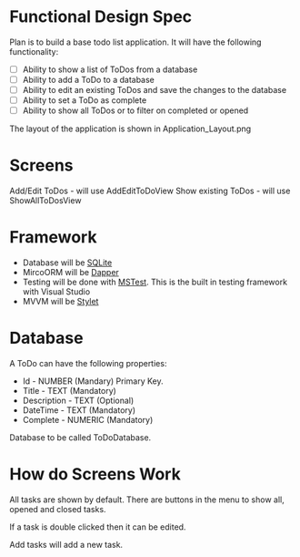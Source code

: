 Functional Design Spec
======================

Plan is to build a base todo list application. It will have	the following functionality:

* [ ] Ability to show a list of ToDos from a database
* [ ] Ability to add a ToDo to a database
* [ ] Ability to edit an existing ToDos and save the changes to the database
* [ ] Ability to set a ToDo as complete
* [ ] Ability to show all ToDos or to filter on completed or opened

The layout of the application is shown in Application_Layout.png

Screens
=======

Add/Edit ToDos -  will use AddEditToDoView
Show existing ToDos  - will use ShowAllToDosView

Framework
=========

* Database will be [SQLite](https://www.sqlite.org/index.html)
* MircoORM will be [Dapper](https://github.com/StackExchange/Dapper)
* Testing will be done with [MSTest](https://docs.microsoft.com/en-us/dotnet/core/testing/unit-testing-with-mstest). This is the built in testing framework with Visual Studio
* MVVM will be [Stylet](https://github.com/canton7/Stylet)


Database
========

A ToDo can have the following properties:

* Id - NUMBER (Mandary) Primary Key.
* Title - TEXT (Mandatory)
* Description - TEXT (Optional)
* DateTime - TEXT (Mandatory)
* Complete - NUMERIC (Mandatory)

Database to be called ToDoDatabase.


How do Screens Work
===================

All tasks are shown by default. There are buttons in the menu to show all, opened and closed tasks. 

If a task is double clicked then it can be edited.

Add tasks will add a new task.